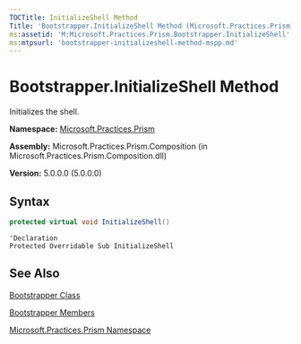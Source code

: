 ```yaml
---
TOCTitle: InitializeShell Method
Title: 'Bootstrapper.InitializeShell Method (Microsoft.Practices.Prism)'
ms:assetid: 'M:Microsoft.Practices.Prism.Bootstrapper.InitializeShell'
ms:mtpsurl: 'bootstrapper-initializeshell-method-mspp.md'
---
```



# Bootstrapper.InitializeShell Method

Initializes the shell.

**Namespace:** [Microsoft.Practices.Prism](/patterns-practices/reference/mspp-namespace)

**Assembly:** Microsoft.Practices.Prism.Composition (in Microsoft.Practices.Prism.Composition.dll)

**Version:** 5.0.0.0 (5.0.0.0)

## Syntax

```C#
protected virtual void InitializeShell()
```
```VB
'Declaration
Protected Overridable Sub InitializeShell
```

## See Also

[Bootstrapper Class](/patterns-practices/reference/bootstrapper-class-mspp)

[Bootstrapper Members](/patterns-practices/reference/bootstrapper-members-mspp)

[Microsoft.Practices.Prism Namespace](/patterns-practices/reference/mspp-namespace)
